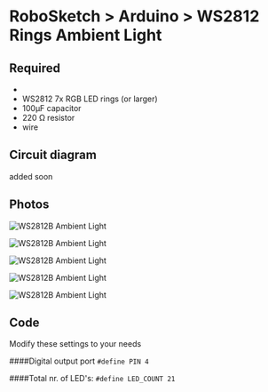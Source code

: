 # RoboSketch > Arduino > WS2812 Rings Ambient Light

## Required

* 
* WS2812 7x RGB LED rings (or larger)
* 100μF capacitor
* 220 Ω resistor
* wire

## Circuit diagram
added soon


## Photos

![WS2812B Ambient Light](https://github.com/jelmerdereus/RoboSketch/Arduino/WS2812_Rings_AmbientLight/IMG_4516.JPG "Arduino Nano and WS2812B RGB LEDs")

![WS2812B Ambient Light](https://github.com/jelmerdereus/RoboSketch/Arduino/WS2812_Rings_AmbientLight/IMG_4514.JPG "hide the PCB and components")

![WS2812B Ambient Light](https://github.com/jelmerdereus/RoboSketch/Arduino/WS2812_Rings_AmbientLight/IMG_4517.JPG "what a cup can do with light")

![WS2812B Ambient Light](https://github.com/jelmerdereus/RoboSketch/Arduino/WS2812_Rings_AmbientLight/IMG_4540.JPG "preparing for enclosure")

![WS2812B Ambient Light](https://github.com/jelmerdereus/RoboSketch/Arduino/WS2812_Rings_AmbientLight/IMG_4519.JPG "you can fit it in a vase")



## Code

Modify these settings to your needs

####Digital output port
`#define PIN 4`

####Total nr. of LED's:
`#define LED_COUNT 21`

